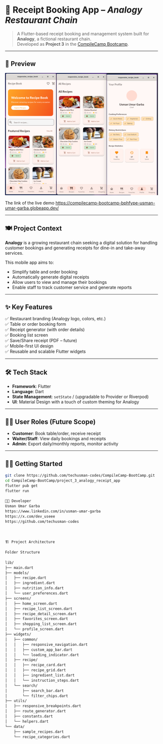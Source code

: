 # 🧾 Receipt Booking App – *Analogy Restaurant Chain*

> A Flutter-based receipt booking and management system built for **Analogy**, a fictional restaurant chain.  
> Developed as **Project 3** in the [CompileCamp Bootcamp](https://github.com/techusman-codes/CompileCamp-BootCamp).

---

## 📸 Preview

![App Screenshot](https://github.com/techusman-codes/CompileCamp-BootCamp/blob/180b07fbfcac4ee4b70e0f28a2d8a6c3a31bbe14/Projects/Receipt_Book_app/Screenshot%20From%202025-08-02%2022-10-22.png)  


The link of the live demo https://compilecamp-bootcamp-bphfype-usman-umar-garba.globeapp.dev/

---

## 🍽️ Project Context

**Analogy** is a growing restaurant chain seeking a digital solution for handling customer bookings and generating receipts for dine-in and take-away services.

This mobile app aims to:

- Simplify table and order booking
- Automatically generate digital receipts
- Allow users to view and manage their bookings
- Enable staff to track customer service and generate reports

---

## ✨ Key Features

✅ Restaurant branding (Analogy logo, colors, etc.)  
✅ Table or order booking form  
✅ Receipt generator (with order details)  
✅ Booking list screen  
✅ Save/Share receipt (PDF – future)  
✅ Mobile-first UI design  
✅ Reusable and scalable Flutter widgets

---

## 🛠 Tech Stack

- **Framework**: Flutter
- **Language**: Dart
- **State Management**: `setState` / (upgradable to Provider or Riverpod)
- **UI**: Material Design with a touch of custom theming for Analogy

---

## 🧑‍🍳 User Roles (Future Scope)

- **Customer**: Book table/order, receive receipt  
- **Waiter/Staff**: View daily bookings and receipts  
- **Admin**: Export daily/monthly reports, monitor activity

---

## 🧑‍💻 Getting Started

```bash
git clone https://github.com/techusman-codes/CompileCamp-BootCamp.git
cd CompileCamp-BootCamp/project_3_analogy_receipt_app
flutter pub get
flutter run

👨‍💻 Developer
Usman Umar Garba
https://www.linkedin.com/in/usman-umar-garba
https://x.com/dev_useee
https://github.com/techusman-codes



🏗️ Project Architecture

Folder Structure

lib/
├── main.dart
├── models/
│   ├── recipe.dart
│   ├── ingredient.dart
│   ├── nutrition_info.dart
│   └── user_preferences.dart
├── screens/
│   ├── home_screen.dart
│   ├── recipe_list_screen.dart
│   ├── recipe_detail_screen.dart
│   ├── favorites_screen.dart
│   ├── shopping_list_screen.dart
│   └── profile_screen.dart
├── widgets/
│   ├── common/
│   │   ├── responsive_navigation.dart
│   │   ├── custom_app_bar.dart
│   │   └── loading_indicator.dart
│   ├── recipe/
│   │   ├── recipe_card.dart
│   │   ├── recipe_grid.dart
│   │   ├── ingredient_list.dart
│   │   └── instruction_steps.dart
│   └── search/
│       ├── search_bar.dart
│       └── filter_chips.dart
├── utils/
│   ├── responsive_breakpoints.dart
│   ├── route_generator.dart
│   ├── constants.dart
│   └── helpers.dart
└── data/
    ├── sample_recipes.dart
    └── recipe_categories.dart
